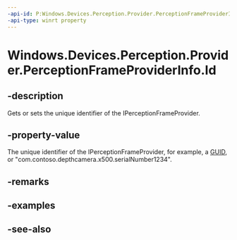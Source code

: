 ```yaml
---
-api-id: P:Windows.Devices.Perception.Provider.PerceptionFrameProviderInfo.Id
-api-type: winrt property
---
```


<!-- Property syntax
public string Id { get;  set; }
-->

# Windows.Devices.Perception.Provider.PerceptionFrameProviderInfo.Id

## -description
Gets or sets the unique identifier of the IPerceptionFrameProvider.

## -property-value
The unique identifier of the IPerceptionFrameProvider, for example, a [GUID](/windows/win32/api/guiddef/ns-guiddef-guid), or "com.contoso.depthcamera.x500.serialNumber1234".

## -remarks

## -examples

## -see-also
